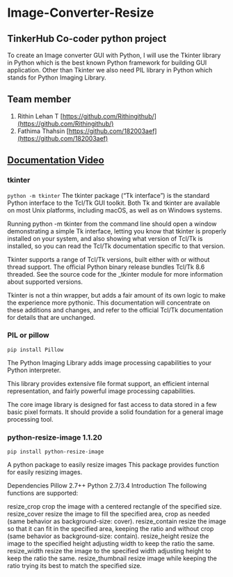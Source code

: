 # Image-Converter-Resize
## TinkerHub Co-coder python project 

To create an Image converter GUI with Python, I will use the Tkinter library in Python which is the best known Python framework for building GUI application. Other than Tkinter we also need PIL library in Python which stands for Python Imaging Library.

## Team member 
1. Rithin Lehan T [https://github.com/Rithingithub/](https://github.com/Rithingithub/)
2. Fathima Thahsin [https://github.com/182003aef](https://github.com/182003aef)

## [Documentation Video](https://www.loom.com/share/1b3d1e3ed32147c7ab6a86a5a0120c22)


### tkinter
` python -m tkinter `
The tkinter package (“Tk interface”) is the standard Python interface to the Tcl/Tk GUI toolkit. Both Tk and tkinter are available on most Unix platforms, including macOS, as well as on Windows systems.

Running python -m tkinter from the command line should open a window demonstrating a simple Tk interface, letting you know that tkinter is properly installed on your system, and also showing what version of Tcl/Tk is installed, so you can read the Tcl/Tk documentation specific to that version.

Tkinter supports a range of Tcl/Tk versions, built either with or without thread support. The official Python binary release bundles Tcl/Tk 8.6 threaded. See the source code for the _tkinter module for more information about supported versions.

Tkinter is not a thin wrapper, but adds a fair amount of its own logic to make the experience more pythonic. This documentation will concentrate on these additions and changes, and refer to the official Tcl/Tk documentation for details that are unchanged.

### PIL or pillow
` pip install Pillow `

The Python Imaging Library adds image processing capabilities to your Python interpreter.

This library provides extensive file format support, an efficient internal representation, and fairly powerful image processing capabilities.

The core image library is designed for fast access to data stored in a few basic pixel formats. It should provide a solid foundation for a general image processing tool.

### python-resize-image 1.1.20
` pip install python-resize-image `

A python package to easily resize images
This package provides function for easily resizing images.

Dependencies
Pillow 2.7++
Python 2.7/3.4
Introduction
The following functions are supported:

resize_crop crop the image with a centered rectangle of the specified size.
resize_cover resize the image to fill the specified area, crop as needed (same behavior as background-size: cover).
resize_contain resize the image so that it can fit in the specified area, keeping the ratio and without crop (same behavior as background-size: contain).
resize_height resize the image to the specified height adjusting width to keep the ratio the same.
resize_width resize the image to the specified width adjusting height to keep the ratio the same.
resize_thumbnail resize image while keeping the ratio trying its best to match the specified size.

